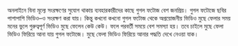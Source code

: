 অনলাইনে বিনা মূল্যে সংরক্ষণের সুযোগ থাকায় ব্যবহারকারীদের কাছে গুগল ফটোজ বেশ জনপ্রিয়। গুগল ফটোজে ছবির পাশাপাশি ভিডিও–ও সংরক্ষণ করা যায়। কিন্তু কখনো কখনো গুগল ফটোজ থেকে অপ্রয়োজনীয় ভিডিও মুছে ফেলার সময় মনের ভুলে গুরুত্বপূর্ণ ভিডিও মুছে ফেলেন কেউ কেউ। ফলে পরবর্তী সময়ে বেশ সমস্যা হয়। তবে চাইলে মুছে ফেলা ভিডিও ফিরিয়ে আনা যায় গুগল ফটোজে। মুছে ফেলা ভিডিও ফিরিয়ে আনার পদ্ধতি দেখে নেওয়া যাক।

